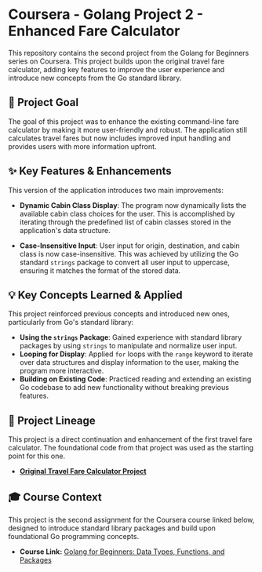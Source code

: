 # Coursera - Golang Project 2 - Enhanced Fare Calculator

This repository contains the second project from the Golang for Beginners series on Coursera. This project builds upon the original travel fare calculator, adding key features to improve the user experience and introduce new concepts from the Go standard library.

## 🎯 Project Goal

The goal of this project was to enhance the existing command-line fare calculator by making it more user-friendly and robust. The application still calculates travel fares but now includes improved input handling and provides users with more information upfront.

## ✨ Key Features & Enhancements

This version of the application introduces two main improvements:

* **Dynamic Cabin Class Display**: The program now dynamically lists the available cabin class choices for the user. This is accomplished by iterating through the predefined list of cabin classes stored in the application's data structure.

* **Case-Insensitive Input**: User input for origin, destination, and cabin class is now case-insensitive. This was achieved by utilizing the Go standard `strings` package to convert all user input to uppercase, ensuring it matches the format of the stored data.

## 💡 Key Concepts Learned & Applied

This project reinforced previous concepts and introduced new ones, particularly from Go's standard library:

* **Using the `strings` Package**: Gained experience with standard library packages by using `strings` to manipulate and normalize user input.
* **Looping for Display**: Applied `for` loops with the `range` keyword to iterate over data structures and display information to the user, making the program more interactive.
* **Building on Existing Code**: Practiced reading and extending an existing Go codebase to add new functionality without breaking previous features.

## 🔗 Project Lineage

This project is a direct continuation and enhancement of the first travel fare calculator. The foundational code from that project was used as the starting point for this one.

* **[Original Travel Fare Calculator Project](https://github.com/JohnMartincic/Coursera---Intro-To-Golang---Fare-menu)**

## 🎓 Course Context

This project is the second assignment for the Coursera course linked below, designed to introduce standard library packages and build upon foundational Go programming concepts.

* **Course Link:** [Golang for Beginners: Data Types, Functions, and Packages](https://www.coursera.org/projects/golang-beginners-data-types-functions-packages)
